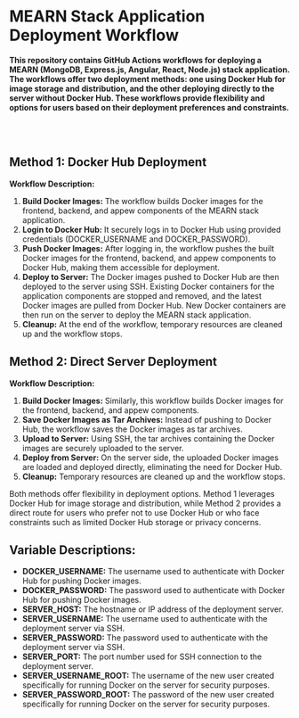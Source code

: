 <h1>MEARN Stack Application Deployment Workflow</h1>

<p><strong>This repository contains GitHub Actions workflows for deploying a MEARN (MongoDB, Express.js, Angular, React, Node.js) stack application. The workflows offer two deployment methods: one using Docker Hub for image storage and distribution, and the other deploying directly to the server without Docker Hub. These workflows provide flexibility and options for users based on their deployment preferences and constraints.</strong></p>
</br></br>

<h2>Method 1: Docker Hub Deployment</h2>

<p><strong>Workflow Description:</strong></p>

<ol>
  <li><strong>Build Docker Images:</strong> The workflow builds Docker images for the frontend, backend, and appew components of the MEARN stack application.</li>
   
  <li><strong>Login to Docker Hub:</strong> It securely logs in to Docker Hub using provided credentials (DOCKER_USERNAME and DOCKER_PASSWORD).</li>
   
  <li><strong>Push Docker Images:</strong> After logging in, the workflow pushes the built Docker images for the frontend, backend, and appew components to Docker Hub, making them accessible for deployment.</li>

  <li><strong>Deploy to Server:</strong> The Docker images pushed to Docker Hub are then deployed to the server using SSH. Existing Docker containers for the application components are stopped and removed, and the latest Docker images are pulled from Docker Hub. New Docker containers are then run on the server to deploy the MEARN stack application.</li>

  <li><strong>Cleanup:</strong> At the end of the workflow, temporary resources are cleaned up and the workflow stops.</li>
</ol>

<h2>Method 2: Direct Server Deployment</h2>

<p><strong>Workflow Description:</strong></p>

<ol>
  <li><strong>Build Docker Images:</strong> Similarly, this workflow builds Docker images for the frontend, backend, and appew components.</li>

  <li><strong>Save Docker Images as Tar Archives:</strong> Instead of pushing to Docker Hub, the workflow saves the Docker images as tar archives.</li>

  <li><strong>Upload to Server:</strong> Using SSH, the tar archives containing the Docker images are securely uploaded to the server.</li>

  <li><strong>Deploy from Server:</strong> On the server side, the uploaded Docker images are loaded and deployed directly, eliminating the need for Docker Hub.</li>

  <li><strong>Cleanup:</strong> Temporary resources are cleaned up and the workflow stops.</li>
</ol>

<p>Both methods offer flexibility in deployment options. Method 1 leverages Docker Hub for image storage and distribution, while Method 2 provides a direct route for users who prefer not to use Docker Hub or who face constraints such as limited Docker Hub storage or privacy concerns.</p>

<h2>Variable Descriptions:</h2>

<ul>
  <li><strong>DOCKER_USERNAME:</strong> The username used to authenticate with Docker Hub for pushing Docker images.</li>
  
  <li><strong>DOCKER_PASSWORD:</strong> The password used to authenticate with Docker Hub for pushing Docker images.</li>
  
  <li><strong>SERVER_HOST:</strong> The hostname or IP address of the deployment server.</li>
  
  <li><strong>SERVER_USERNAME:</strong> The username used to authenticate with the deployment server via SSH.</li>
  
  <li><strong>SERVER_PASSWORD:</strong> The password used to authenticate with the deployment server via SSH.</li>
  
  <li><strong>SERVER_PORT:</strong> The port number used for SSH connection to the deployment server.</li>
  
  <li><strong>SERVER_USERNAME_ROOT:</strong> The username of the new user created specifically for running Docker on the server for security purposes.</li>
  
  <li><strong>SERVER_PASSWORD_ROOT:</strong> The password of the new user created specifically for running Docker on the server for security purposes.</li>

